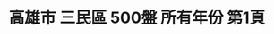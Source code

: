 ---
title: "高雄市 三民區 500盤 所有年份 第1頁"
description: "高雄市 三民區 500盤 所有年份 獲獎餐廳 第1頁"
keywords:
  - 美食競賽
  - 台灣美食
  - 美食精選
datePublished: "2025-06-30"
dateModified: "2025-07-07"
city: "高雄市"
district: "三民區"
award: "500盤"
year: "所有年份"
page: 1
count: 1

restaurants:
  - name: "Pasadena 帕莎蒂娜法式餐廳"
    city: "高雄市"
    district: "三民區"
    address: "高雄市三民區明哲路35號"
    phone: "073433769"
    geo: "22.661551670054063, 120.3120910403791"
    link: "高雄市/三民區/Pasadena_帕莎蒂娜法式餐廳"
    google_map: "https://maps.app.goo.gl/R19oqpk4qCxGFe4A8"
    footinder: "https://footinder.com.tw/%E9%AB%98%E9%9B%84%E5%B8%82%E9%BC%93%E5%B1%B1%E5%8D%80/10658/"
    award:
    - name: "500盤"
      year: "2024"
---